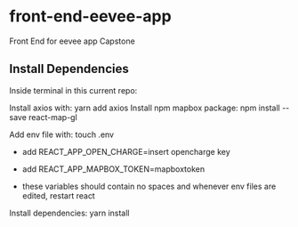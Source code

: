 # front-end-eevee-app
Front End for eevee app Capstone

## Install Dependencies
Inside terminal in this current repo:

Install axios with: yarn add axios
Install npm mapbox package: npm install --save react-map-gl

Add env file with: touch .env
- add REACT_APP_OPEN_CHARGE=insert opencharge key
- add REACT_APP_MAPBOX_TOKEN=mapboxtoken

- these variables should contain no spaces and whenever env files are edited, restart react

Install dependencies: yarn install